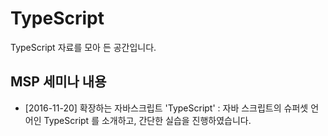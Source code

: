 # TypeScript
TypeScript 자료를 모아 든 공간입니다. 

## MSP 세미나 내용
* [2016-11-20] 확장하는 자바스크립트 'TypeScript' : 자바 스크립트의 슈퍼셋 언어인 TypeScript 를 소개하고, 간단한 실습을 진행하였습니다.  
